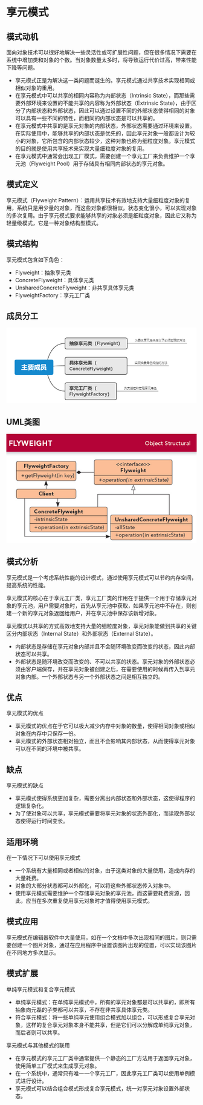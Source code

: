 # 享元模式

## 模式动机

面向对象技术可以很好地解决一些灵活性或可扩展性问题，但在很多情况下需要在系统中增加类和对象的个数。当对象数量太多时，将导致运行代价过高，带来性能下降等问题。

* 享元模式正是为解决这一类问题而诞生的。享元模式通过共享技术实现相同或相似对象的重用。
* 在享元模式中可以共享的相同内容称为内部状态（Intrinsic State），而那些需要外部环境来设置的不能共享的内容称为外部状态（Extrinsic State），由于区分了内部状态和外部状态，因此可以通过设置不同的外部状态使得相同的对象可以具有一些不同的特性，而相同的内部状态是可以共享的。
* 在享元模式中共享的是享元对象的内部状态，外部状态需要通过环境来设置。在实际使用中，能够共享的内部状态是优先的，因此享元对象一般都设计为较小的对象，它所包含的内部状态较少，这种对象也称为细粒度对象。享元模式的目的就是使用共享技术来实现大量细粒度对象的复用。
* 在享元模式中通常会出现工厂模式，需要创建一个享元工厂来负责维护一个享元池（Flyweight Pool）用于存储具有相同内部状态的享元对象。

## 模式定义

享元模式（Flyweight Pattern）：运用共享技术有效地支持大量细粒度对象的复用，系统只是用少量的对象，而这些对象都很相似，状态变化很小，可以实现对象的多次复用。由于享元模式要求能够共享的对象必须是细粒度对象，因此它又称为轻量级模式，它是一种对象结构型模式。

## 模式结构

享元模式包含如下角色：

* Flyweight：抽象享元类
* ConcreteFlyweight：具体享元类
* UnsharedConcreteFlyweight：非共享具体享元类
* FlyweightFactory：享元工厂类

## 成员分工

![avatar](./res/charactor.png)

## UML类图

![avatar](./res/UML.jpg)

## 模式分析

享元模式是一个考虑系统性能的设计模式，通过使用享元模式可以节约内存空间，提高系统的性能。

享元模式的核心在于享元工厂类，享元工厂类的作用在于提供一个用于存储享元对象的享元池，用户需要对象时，首先从享元池中获取，如果享元池中不存在，则创建一个新的享元对象返回给用户，并在享元池中保存该新增对象。

享元模式以共享的方式高效地支持大量的细粒度对象，享元对象能做到共享的关键区分内部状态（Internal State）和外部状态（External State）。

* 内部状态是存储在享元对象内部并且不会随环境改变而改变的状态，因此内部状态可以共享。
* 外部状态是随环境改变而改变的、不可以共享的状态。享元对象的外部状态必须由客户端保存，并在享元对象被创建之后，在需要使用的时候再传入到享元对象内部。一个外部状态与另一个外部状态之间是相互独立的。

## 优点

享元模式的优点

* 享元模式的优点在于它可以极大减少内存中对象的数量，使得相同对象或相似对象在内存中只保存一份。
* 享元模式的外部状态相对独立，而且不会影响其内部状态，从而使得享元对象可以在不同的环境中被共享。

## 缺点

享元模式的缺点

* 享元模式使得系统更加复杂，需要分离出内部状态和外部状态，这使得程序的逻辑复杂化。
* 为了使对象可以共享，享元模式需要将享元对象的状态外部化，而读取外部状态使得运行时间变长。

## 适用环境

在一下情况下可以使用享元模式

* 一个系统有大量相同或者相似的对象，由于这类对象的大量使用，造成内存的大量耗费。
* 对象的大部分状态都可以外部化，可以将这些外部状态传入对象中。
* 使用享元模式需要维护一个存储享元对象的享元池，而这需要耗费资源，因此，应当在多次重复使用享元对象时才值得使用享元模式。

## 模式应用

享元模式在编辑器软件中大量使用，如在一个文档中多次出现相同的图片，则只需要创建一个图片对象，通过在应用程序中设置该图片出现的位置，可以实现该图片在不同地方多次显示。

## 模式扩展

单纯享元模式和复合享元模式

* 单纯享元模式：在单纯享元模式中，所有的享元对象都是可以共享的，即所有抽象向元磊的子类都可以共享，不存在非共享具体享元类。
* 符合享元模式：将一些单纯享元使用组合模式加以组合，可以形成复合享元对象，这样的复合享元对象本身不能共享，但是它们可以分解成单纯享元对象，而后者则可以共享。

享元模式与其他模式的联用

* 在享元模式的享元工厂类中通常提供一个静态的工厂方法用于返回享元对象，使用简单工厂模式来生成享元对象。
* 在一个系统中，通常只有唯一一个享元工厂，因此享元工厂类可以使用单例模式进行设计。
* 享元模式可以结合组合模式形成复合享元模式，统一对享元对象设置外部状态。